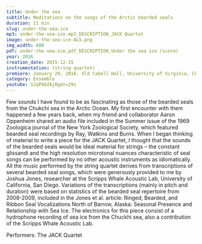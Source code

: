 ```yaml
---
title: Under the sea 
subtitle: Meditations on the songs of the Arctic bearded seals
duration: 11 min
slug: under-the-sea-ice
mp3: under-the-sea-ice.mp3_DESCRIPTION_JACK Quartet
image: under-the-sea-ice-AL5.png
img_width: 600
pdf: under-the-sea-ice.pdf_DESCRIPTION_Under the sea ice (score)
year: 2016
creation_date: 2015-12-15
instrumentation: (string quartet)
premiere: January 29, 2016. Old Cabell Hall, University of Virginia, Charlottesville, Virginia.
category: Ensemble
youtube: SJqP88ZAjRg&t=29s
---
```


Few sounds I have found to be as fascinating as those of the bearded seals from the Chukchi sea in the Arctic Ocean. My first encounter with them happened a few years back, when my friend and collaborator Aaron Oppenheim shared an audio file included in the Summer issue of the 1969 Zoologica journal of the New York Zoological Society, which featured bearded seal recordings by Ray, Watkins and Burns. When I began thinking of material to write a piece for the JACK Quartet, I thought that the sounds of the bearded seals would be ideal material for strings – the constant glissandi and the high resolution microtonal nuances characteristic of seal songs can be performed by no other acoustic instruments as idiomatically. All the music performed by the string quartet derives from transcriptions of several bearded seal songs, which were generously provided to me by Joshua Jones, researcher at the Scripps Whale Acoustic Lab, University of California, San Diego. Variations of the transcriptions (mainly in pitch and duration) were based on statistics of the bearded seal repertoire from 2008-2009, included in the Jones et al. article: Ringed, Bearded, and Ribbon Seal Vocalizations North of Barrow, Alaska: Seasonal Presence and Relationship with Sea Ice. The electronics for this piece consist of a hydrophone recording of sea ice from the Chuckhi sea, also a contribution of the Scripps Whale Acoustic Lab.

Performers: The JACK Quartet


